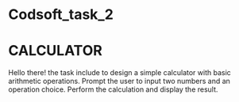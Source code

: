 # Codsoft_task_2

# CALCULATOR

Hello there! the task include to design a simple calculator with basic arithmetic operations.
Prompt the user to input two numbers and an operation choice.
Perform the calculation and display the result.
